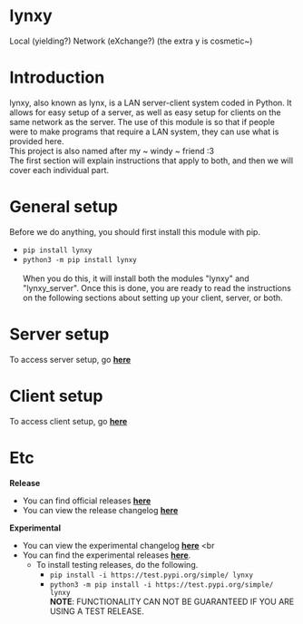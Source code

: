 <!-- Default start messages -->
# **lynxy**
Local (yielding?) Network (eXchange?) (the extra y is cosmetic~)

# **Introduction**
lynxy, also known as lynx, is a LAN server-client system coded in Python. It allows for easy setup of a server, as well as easy setup for clients on the same network as the server.
The use of this module is so that if people were to make programs that require a LAN system, they can use what is provided here. <br>
This project is also named after my ~ windy ~ friend :3 <br>
The first section will explain instructions that apply to both, and then we will cover each individual part.

# **General setup**
Before we do anything, you should first install this module with pip.
- `pip install lynxy`
- `python3 -m pip install lynxy` <br> <br>
When you do this, it will install both the modules "lynxy" and "lynxy_server". Once this is done, you are ready to read the instructions on the following sections about setting up your client, server, or both.



# Server setup
To access server setup, go [**here**](./info/github/lynxy_server.md)

# Client setup
To access client setup, go [**here**](./info/github/lynxy.md)

# Etc
**Release** <br>
- You can find official releases [**here**](https://pypi.org/project/lynxy/) <br>
- You can view the release changelog [**here**](./info/github/changelogs/release_changelog.md) <br>

**Experimental** <br>
- You can view the experimental changelog [**here**](./info/github/changelogs/experimental_changelog.md) <br
- You can find the experimental releases [**here**](https://test.pypi.org/project/lynxy/). <br>
  - To install testing releases, do the following.
    - `pip install -i https://test.pypi.org/simple/ lynxy` <br>
    - `python3 -m pip install -i https://test.pypi.org/simple/ lynxy` <br>
  **NOTE**: FUNCTIONALITY CAN NOT BE GUARANTEED IF YOU ARE USING A TEST RELEASE.
